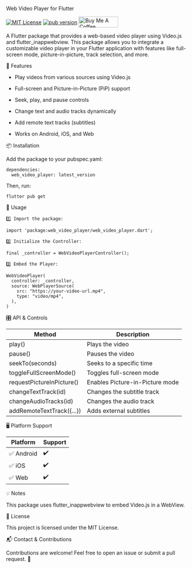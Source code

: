 Web Video Player for Flutter

<p>    
<a href="https://img.shields.io/badge/License-MIT-green"><img     
align="center" src="https://img.shields.io/badge/License-MIT-green" alt="MIT License"></a>         
<a href="https://pub.dev/packages/video_js_player"><img     
align="center" src="https://img.shields.io/pub/v/video_js_player.svg?" alt="pub version"></a>      
<a href="https://www.buymeacoffee.com/emintpolat" target="_blank"><img align="center" src="https://cdn.buymeacoffee.com/buttons/v2/default-yellow.png" alt="Buy Me A Coffee" height="30px" width= "108px"></a>    
<p>  

A Flutter package that provides a web-based video player using Video.js and flutter_inappwebview. This package allows you to integrate a customizable video player in your Flutter application with features like full-screen mode, picture-in-picture, track selection, and more.

🚀 Features

- Play videos from various sources using Video.js

- Full-screen and Picture-in-Picture (PiP) support

- Seek, play, and pause controls

- Change text and audio tracks dynamically

- Add remote text tracks (subtitles)

- Works on Android, iOS, and Web

📦 Installation

Add the package to your pubspec.yaml:
```
dependencies:
  web_video_player: latest_version
```
Then, run:
```
flutter pub get
```

🔧 Usage
```
1️⃣ Import the package:

import 'package:web_video_player/web_video_player.dart';

2️⃣ Initialize the Controller:

final _controller = WebVideoPlayerController();

3️⃣ Embed the Player:

WebVideoPlayer(
  controller: _controller,
  source: WebPlayerSource(
    src: "https://your-video-url.mp4",
    type: "video/mp4",
  ),
)
```
🎛 API & Controls

|Method|Description|
|-|-|
|play()|Plays the video|
|pause()|Pauses the video|
|seekTo(seconds)|Seeks to a specific time|
|toggleFullScreenMode()|Toggles full-screen mode|
|requestPictureInPicture()|Enables Picture-in-Picture mode|
|changeTextTrack(id)|Changes the subtitle track|
|changeAudioTracks(id)|Changes the audio track|
|addRemoteTextTrack({...})|Adds external subtitles|

🖥️ Platform Support

|Platform|Support|
|-|-|
|✅ Android|✔️|
|✅ iOS|✔️|
|✅ Web|✔️|

💡 Notes

This package uses flutter_inappwebview to embed Video.js in a WebView.

📜 License

This project is licensed under the MIT License.

📬 Contact & Contributions

Contributions are welcome! Feel free to open an issue or submit a pull request. 🚀

